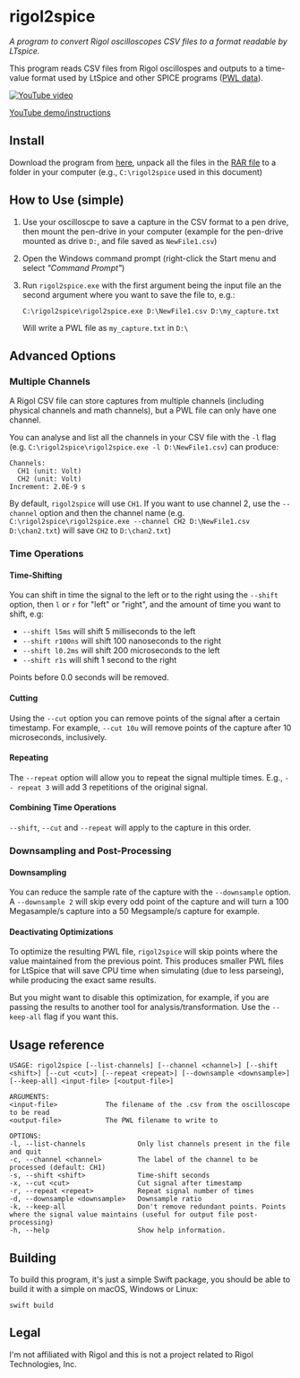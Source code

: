 # rigol2spice

*A program to convert Rigol oscilloscopes CSV files to a format readable by LTspice.*

This program reads CSV files from Rigol oscillospes and outputs to a time-value format used by LtSpice and other SPICE programs ([PWL data](https://www.analog.com/en/technical-articles/ltspice-importing-exporting-pwl-data.html)). 

[![YouTube video](https://img.youtube.com/vi/LTEc7fjmXSg/0.jpg)](https://www.youtube.com/watch?v=LTEc7fjmXSg)

[YouTube demo/instructions](https://www.youtube.com/watch?v=LTEc7fjmXSg)

## Install

Download the program from [here](https://github.com/RuiCarneiro/rigol2spice/releases), unpack all the files in the [RAR file](https://www.rarlab.com/) to a folder in your computer (e.g., `C:\rigol2spice` used in this document)

## How to Use (simple) 

1. Use your oscilloscpe to save a capture in the CSV format to a pen drive, then mount the pen-drive in your computer (example for the pen-drive mounted as drive `D:`, and file saved as `NewFile1.csv`)
2. Open the Windows command prompt (right-click the Start menu and select *"Command Prompt"*)
3. Run `rigol2spice.exe` with the first argument being the input file an the second argument where you want to save the file to, e.g.:
    
       C:\rigol2spice\rigol2spice.exe D:\NewFile1.csv D:\my_capture.txt
    Will write a PWL file as `my_capture.txt` in `D:\`

## Advanced Options

### Multiple Channels

A Rigol CSV file can store captures from multiple channels (including physical channels and math channels), but a PWL file can only have one channel.

You can analyse and list all the channels in your CSV file with the `-l` flag (e.g. `C:\rigol2spice\rigol2spice.exe -l D:\NewFile1.csv`) can produce:

    Channels:
      CH1 (unit: Volt)
      CH2 (unit: Volt)
    Increment: 2.0E-9 s

By default, `rigol2spice` will use `CH1`. If you want to use channel 2, use the `--channel` option and then the channel name (e.g. `C:\rigol2spice\rigol2spice.exe --channel CH2 D:\NewFile1.csv D:\chan2.txt`) will save `CH2` to `D:\chan2.txt`) 

### Time Operations

#### Time-Shifting

You can shift in time the signal to the left or to the right using the `--shift` option, then `l` or `r` for "left" or "right", and the amount of time you want to shift, e.g:

* `--shift l5ms` will shift 5 milliseconds to the left
* `--shift r100ns` will shift 100 nanoseconds to the right
* `--shift l0.2ms` will shift 200 microseconds to the left
* `--shift r1s` will shift 1 second to the right

Points before 0.0 seconds will be removed.

#### Cutting

Using the `--cut` option you can remove points of the signal after a certain timestamp. For example, `--cut 10u` will remove points of the capture after 10 microseconds, inclusively.

#### Repeating

The `--repeat`  option will allow you to repeat the signal multiple times. E.g., `-- repeat 3` will add 3 repetitions of the original signal.

#### Combining Time Operations

`--shift`, `--cut` and `--repeat` will apply to the capture in this order.

### Downsampling and Post-Processing

#### Downsampling

You can reduce the sample rate of the capture with the `--downsample` option. A `--downsample 2` will skip every odd point of the capture and will turn a 100 Megasample/s capture into a 50 Megsample/s capture for example.

#### Deactivating Optimizations

To optimize the resulting PWL file, `rigol2spice` will skip points where the value maintained from the previous point. This produces smaller PWL files for LtSpice that will save CPU time when simulating (due to less parseing), while producing the exact same results.

But you might want to disable this optimization, for example, if you are passing the results to another tool for analysis/transformation. Use the `--keep-all` flag if you want this.

## Usage reference

    USAGE: rigol2spice [--list-channels] [--channel <channel>] [--shift <shift>] [--cut <cut>] [--repeat <repeat>] [--downsample <downsample>] [--keep-all] <input-file> [<output-file>]

    ARGUMENTS:
    <input-file>            The filename of the .csv from the oscilloscope to be read
    <output-file>           The PWL filename to write to

    OPTIONS:
    -l, --list-channels             Only list channels present in the file and quit
    -c, --channel <channel>         The label of the channel to be processed (default: CH1)
    -s, --shift <shift>             Time-shift seconds
    -x, --cut <cut>                 Cut signal after timestamp
    -r, --repeat <repeat>           Repeat signal number of times
    -d, --downsample <downsample>   Downsample ratio
    -k, --keep-all                  Don't remove redundant points. Points where the signal value maintains (useful for output file post-processing)
    -h, --help                      Show help information.


## Building

To build this program, it's just a simple Swift package, you should be able to build it with a simple on macOS, Windows or Linux:

    swift build

## Legal

I'm not affiliated with Rigol and this is not a project related to Rigol Technologies, Inc.
